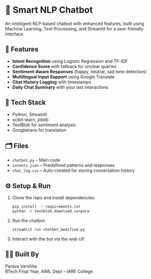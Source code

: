 # 🤖 Smart NLP Chatbot

An intelligent NLP-based chatbot with enhanced features, built using Machine Learning, Text Processing, and Streamlit for a user-friendly interface.

## 🚀 Features

- **Intent Recognition** using Logistic Regression and TF-IDF
- **Confidence Score** with fallback for unclear queries
- **Sentiment-Aware Responses** (happy, neutral, sad tone detection)
- **Multilingual Input Support** using Google Translate
- **Chat History Logging** with timestamps
- **Daily Chat Summary** with your last interactions

## 🧠 Tech Stack

- Python, Streamlit
- scikit-learn, joblib
- TextBlob for sentiment analysis
- Googletrans for translation

## 🗂 Files

- `chatbot.py` – Main code
- `intents.json` – Predefined patterns and responses
- `chat_log.csv` – Auto-created for storing conversation history

## ⚙️ Setup & Run

1. Clone the repo and install dependencies:
    ```bash
    pip install -r requirements.txt
    python -m textblob.download_corpora
    ```

2. Run the chatbot:
    ```bash
    streamlit run chatbot_modified.py
    ```

3. Interact with the bot via the web UI!

## 👩‍💻 Built By

Parava Varshita  
BTech Final Year, AIML Dept – IARE College
